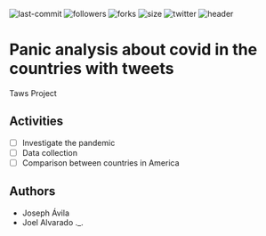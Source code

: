  ![last-commit](https://img.shields.io/github/last-commit/eljosephavila123/analysis-covid19) ![followers](https://img.shields.io/github/followers/eljosephavila123?style=social ) ![forks](https://img.shields.io/github/forks/eljosephavila123/analysis-covid19=social)
![size](https://img.shields.io/github/repo-size/eljosephavila123/analysis-covid19)
![twitter](https://img.shields.io/twitter/follow/soyjosephavila?style=social)
![header]()
# Panic analysis about covid in the countries with tweets
 Taws Project

## Activities

- [ ]  Investigate the pandemic
- [ ]  Data collection
- [ ]  Comparison between countries in America

 ## Authors
 - Joseph Ávila
 - Joel Alvarado ._.